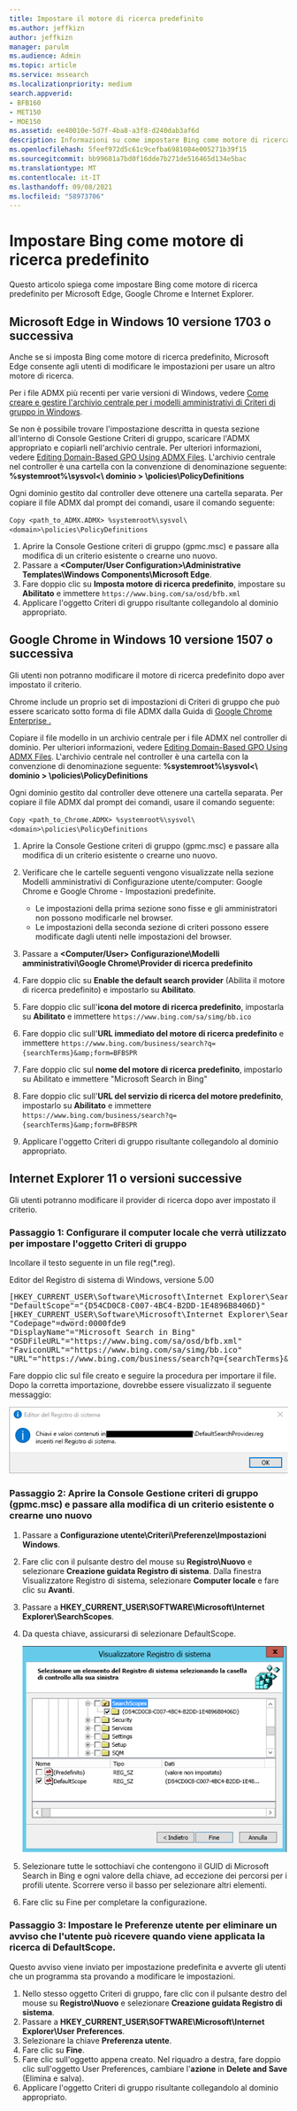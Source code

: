 ```yaml
---
title: Impostare il motore di ricerca predefinito
ms.author: jeffkizn
author: jeffkizn
manager: parulm
ms.audience: Admin
ms.topic: article
ms.service: mssearch
ms.localizationpriority: medium
search.appverid:
- BFB160
- MET150
- MOE150
ms.assetid: ee40010e-5d7f-4ba8-a3f8-d240dab3af6d
description: Informazioni su come impostare Bing come motore di ricerca predefinito dell'organizzazione con Microsoft Search.
ms.openlocfilehash: 5feef972d5c61c9cefba6981084e005271b39f15
ms.sourcegitcommit: bb99601a7bd0f16dde7b271de516465d134e5bac
ms.translationtype: MT
ms.contentlocale: it-IT
ms.lasthandoff: 09/08/2021
ms.locfileid: "58973706"
---
```

# <a name="make-bing-the-default-search-engine"></a>Impostare Bing come motore di ricerca predefinito
  
Questo articolo spiega come impostare Bing come motore di ricerca predefinito per Microsoft Edge, Google Chrome e Internet Explorer. 
  
## <a name="microsoft-edge-on-windows-10-version-1703-or-later"></a>Microsoft Edge in Windows 10 versione 1703 o successiva

Anche se si imposta Bing come motore di ricerca predefinito, Microsoft Edge consente agli utenti di modificare le impostazioni per usare un altro motore di ricerca.
  
Per i file ADMX più recenti per varie versioni di Windows, vedere [Come creare e gestire l'archivio centrale per i modelli amministrativi di Criteri di gruppo in Windows](https://support.microsoft.com/help/3087759/how-to-create-and-manage-the-central-store-for-group-policy-administra).
  
Se non è possibile trovare l'impostazione descritta in questa sezione all'interno di Console Gestione Criteri di gruppo, scaricare l'ADMX appropriato e copiarli nell'archivio centrale. Per ulteriori informazioni, vedere [Editing Domain-Based GPO Using ADMX Files](/previous-versions/windows/it-pro/windows-vista/cc748955%28v%3dws.10%29). L'archivio centrale nel controller è una cartella con la convenzione di denominazione seguente: **%systemroot%\sysvol<\\ dominio \> \policies\PolicyDefinitions**
  
Ogni dominio gestito dal controller deve ottenere una cartella separata. Per copiare il file ADMX dal prompt dei comandi, usare il comando seguente:
  
 `Copy <path_to_ADMX.ADMX> %systemroot%\sysvol\<domain>\policies\PolicyDefinitions`
  
1. Aprire la Console Gestione criteri di gruppo (gpmc.msc) e passare alla modifica di un criterio esistente o crearne uno nuovo.
2. Passare a **&lt;Computer/User Configuration&gt;\Administrative Templates\Windows Components\Microsoft Edge**.
3. Fare doppio clic su **Imposta motore di ricerca predefinito**, impostare su **Abilitato** e immettere `https://www.bing.com/sa/osd/bfb.xml`
4. Applicare l'oggetto Criteri di gruppo risultante collegandolo al dominio appropriato.


## <a name="google-chrome-on-windows-10-version-1507-or-later"></a>Google Chrome in Windows 10 versione 1507 o successiva

Gli utenti non potranno modificare il motore di ricerca predefinito dopo aver impostato il criterio.
  
Chrome include un proprio set di impostazioni di Criteri di gruppo che può essere scaricato sotto forma di file ADMX dalla Guida di [Google Chrome Enterprise .](https://support.google.com/chrome/a/answer/187202)
  
Copiare il file modello in un archivio centrale per i file ADMX nel controller di dominio. Per ulteriori informazioni, vedere [Editing Domain-Based GPO Using ADMX Files](/previous-versions/windows/it-pro/windows-vista/cc748955%28v%3dws.10%29). L'archivio centrale nel controller è una cartella con la convenzione di denominazione seguente: **%systemroot%\sysvol<\\ dominio \> \policies\PolicyDefinitions**
  
Ogni dominio gestito dal controller deve ottenere una cartella separata. Per copiare il file ADMX dal prompt dei comandi, usare il comando seguente:
  
 `Copy <path_to_Chrome.ADMX> %systemroot%\sysvol\<domain>\policies\PolicyDefinitions`
  
1. Aprire la Console Gestione criteri di gruppo (gpmc.msc) e passare alla modifica di un criterio esistente o crearne uno nuovo.
2. Verificare che le cartelle seguenti vengono visualizzate nella sezione Modelli amministrativi di Configurazione utente/computer: Google Chrome e Google Chrome - Impostazioni predefinite.

    - Le impostazioni della prima sezione sono fisse e gli amministratori non possono modificarle nel browser.
    - Le impostazioni della seconda sezione di criteri possono essere modificate dagli utenti nelle impostazioni del browser.

3. Passare a **\<Computer/User\> Configurazione\Modelli amministrativi\Google Chrome\Provider di ricerca predefinito**
4. Fare doppio clic su **Enable the default search provider** (Abilita il motore di ricerca predefinito) e impostarlo su **Abilitato**.
5. Fare doppio clic sull'**icona del motore di ricerca predefinito**, impostarla su **Abilitato** e immettere `https://www.bing.com/sa/simg/bb.ico`
6. Fare doppio clic sull'**URL immediato del motore di ricerca predefinito** e immettere `https://www.bing.com/business/search?q={searchTerms}&amp;form=BFBSPR`
7. Fare doppio clic sul **nome del motore di ricerca predefinito**, impostarlo su Abilitato e immettere "Microsoft Search in Bing"
8. Fare doppio clic sull'**URL del servizio di ricerca del motore predefinito**, impostarlo su **Abilitato** e immettere `https://www.bing.com/business/search?q={searchTerms}&amp;form=BFBSPR`
9. Applicare l'oggetto Criteri di gruppo risultante collegandolo al dominio appropriato.

## <a name="internet-explorer-11-or-later"></a>Internet Explorer 11 o versioni successive

Gli utenti potranno modificare il provider di ricerca dopo aver impostato il criterio.
  
### <a name="step-1-configure-the-local-machine-that-will-be-used-to-set-the-gpo"></a>Passaggio 1: Configurare il computer locale che verrà utilizzato per impostare l'oggetto Criteri di gruppo

Incollare il testo seguente in un file reg(\*.reg).
  
Editor del Registro di sistema di Windows, versione 5.00
  
<pre>[HKEY_CURRENT_USER\Software\Microsoft\Internet Explorer\SearchScopes]
"DefaultScope"="{D54CD0C8-C007-4BC4-B2DD-1E4896B8406D}"
[HKEY_CURRENT_USER\Software\Microsoft\Internet Explorer\SearchScopes\{D54CD0C8-C007-4BC4-B2DD-1E4896B8406D}]
"Codepage"=dword:0000fde9
"DisplayName"="Microsoft Search in Bing"
"OSDFileURL"="https://www.bing.com/sa/osd/bfb.xml"
"FaviconURL"="https://www.bing.com/sa/simg/bb.ico"
"URL"="https://www.bing.com/business/search?q={searchTerms}&amp;form=BFBSPR"</pre>
  
Fare doppio clic sul file creato e seguire la procedura per importare il file. Dopo la corretta importazione, dovrebbe essere visualizzato il seguente messaggio:
  
![Messaggio di importazione dell'editor del Registro di sistema completato.](media/ea3686b9-f6d7-481e-9a0d-2c96891bc501.png)
  
### <a name="step-2-open-the-group-policy-management-console-gpmcmsc-and-switch-to-editing-an-existing-policy-or-creating-a-new-one"></a>Passaggio 2: Aprire la Console Gestione criteri di gruppo (gpmc.msc) e passare alla modifica di un criterio esistente o crearne uno nuovo

1. Passare a **Configurazione utente\Criteri\Preferenze\Impostazioni Windows**.
2. Fare clic con il pulsante destro del mouse su **Registro\Nuovo** e selezionare **Creazione guidata Registro di sistema**. Dalla finestra Visualizzatore Registro di sistema, selezionare **Computer locale** e fare clic su **Avanti**.
3. Passare a **HKEY_CURRENT_USER\SOFTWARE\Microsoft\Internet Explorer\SearchScopes**.
4. Da questa chiave, assicurarsi di selezionare DefaultScope.

    ![Browser del Registro di sistema con DefaultScope selezionato.](media/ec5a450d-0cba-4e9c-acba-1a09e8e90bad.png)
5. Selezionare tutte le sottochiavi che contengono il GUID di Microsoft Search in Bing e ogni valore della chiave, ad eccezione dei percorsi per i profili utente. Scorrere verso il basso per selezionare altri elementi.
6. Fare clic su Fine per completare la configurazione.

### <a name="step-3-set-up-user-preferences-to-help-eliminate-a-warning-the-user-may-get-when-defaultscope-search-is-enforced"></a>Passaggio 3: Impostare le Preferenze utente per eliminare un avviso che l'utente può ricevere quando viene applicata la ricerca di DefaultScope.

Questo avviso viene inviato per impostazione predefinita e avverte gli utenti che un programma sta provando a modificare le impostazioni.
  
1. Nello stesso oggetto Criteri di gruppo, fare clic con il pulsante destro del mouse su **Registro\Nuovo** e selezionare **Creazione guidata Registro di sistema**.
2. Passare a **HKEY_CURRENT_USER\SOFTWARE\Microsoft\Internet Explorer\User Preferences**.
3. Selezionare la chiave **Preferenza utente**.
4. Fare clic su **Fine**.
5. Fare clic sull'oggetto appena creato. Nel riquadro a destra, fare doppio clic sull'oggetto User Preferences, cambiare l'**azione** in **Delete and Save** (Elimina e salva).
6. Applicare l'oggetto Criteri di gruppo risultante collegandolo al dominio appropriato.